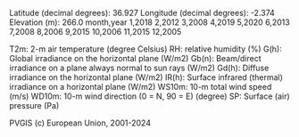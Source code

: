 Latitude (decimal degrees): 36.927
Longitude (decimal degrees): -2.374
Elevation (m): 266.0
month,year
1,2018
2,2012
3,2008
4,2019
5,2020
6,2013
7,2008
8,2006
9,2015
10,2006
11,2015
12,2005


T2m: 2-m air temperature (degree Celsius)
RH: relative humidity (%)
G(h): Global irradiance on the horizontal plane (W/m2)
Gb(n): Beam/direct irradiance on a plane always normal to sun rays (W/m2)
Gd(h): Diffuse irradiance on the horizontal plane (W/m2)
IR(h): Surface infrared (thermal) irradiance on a horizontal plane (W/m2)
WS10m: 10-m total wind speed (m/s)
WD10m: 10-m wind direction (0 = N, 90 = E) (degree)
SP: Surface (air) pressure (Pa)

PVGIS (c) European Union, 2001-2024